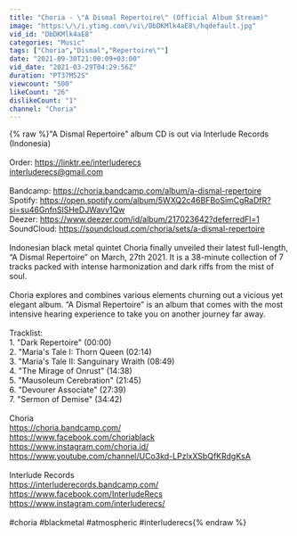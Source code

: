 ```yaml
---
title: "Choria - \"A Dismal Repertoire\" (Official Album Stream)"
image: "https:\/\/i.ytimg.com\/vi\/DbDKMlk4aE8\/hqdefault.jpg"
vid_id: "DbDKMlk4aE8"
categories: "Music"
tags: ["Choria","Dismal","Repertoire\""]
date: "2021-09-30T21:00:09+03:00"
vid_date: "2021-03-29T04:29:56Z"
duration: "PT37M52S"
viewcount: "500"
likeCount: "26"
dislikeCount: "1"
channel: "Choria"
---
```

{% raw %}&quot;A Dismal Repertoire&quot; album CD is out via Interlude Records (Indonesia)<br /><br />Order: <a rel="nofollow" target="blank" href="https://linktr.ee/interluderecs">https://linktr.ee/interluderecs</a><br />interluderecs@gmail.com<br /><br />Bandcamp: <a rel="nofollow" target="blank" href="https://choria.bandcamp.com/album/a-dismal-repertoire">https://choria.bandcamp.com/album/a-dismal-repertoire</a><br />Spotify: <a rel="nofollow" target="blank" href="https://open.spotify.com/album/5WXQ2c46BFBoSimCgRaDfR?si=su46GnfnSlSHeDJWavv1Qw">https://open.spotify.com/album/5WXQ2c46BFBoSimCgRaDfR?si=su46GnfnSlSHeDJWavv1Qw</a><br />Deezer: <a rel="nofollow" target="blank" href="https://www.deezer.com/id/album/217023642?deferredFl=1">https://www.deezer.com/id/album/217023642?deferredFl=1</a><br />SoundCloud: <a rel="nofollow" target="blank" href="https://soundcloud.com/choria/sets/a-dismal-repertoire">https://soundcloud.com/choria/sets/a-dismal-repertoire</a><br /><br />Indonesian black metal quintet Choria finally unveiled their latest full-length, “A Dismal Repertoire” on March, 27th 2021. It is a 38-minute collection of 7 tracks packed with intense harmonization and dark riffs from the mist of soul.<br /><br />Choria explores and combines various elements churning out a vicious yet elegant album. “A Dismal Repertoire” is an album that comes with the most intensive hearing experience to take you on another journey far away.<br /><br />Tracklist:<br />1. &quot;Dark Repertoire&quot; (00:00)<br />2. &quot;Maria's Tale I: Thorn Queen (02:14)<br />3. &quot;Maria's Tale II: Sanguinary Wraith (08:49)<br />4. &quot;The Mirage of Onrust&quot; (14:38)<br />5. &quot;Mausoleum Cerebration&quot; (21:45)<br />6. &quot;Devourer Associate&quot; (27:39)<br />7. &quot;Sermon of Demise&quot; (34:42)<br /><br />Choria<br /><a rel="nofollow" target="blank" href="https://choria.bandcamp.com/">https://choria.bandcamp.com/</a><br /><a rel="nofollow" target="blank" href="https://www.facebook.com/choriablack">https://www.facebook.com/choriablack</a><br /><a rel="nofollow" target="blank" href="https://www.instagram.com/choria.id/">https://www.instagram.com/choria.id/</a><br /><a rel="nofollow" target="blank" href="https://www.youtube.com/channel/UCo3kd-LPzlxXSbQfKRdgKsA">https://www.youtube.com/channel/UCo3kd-LPzlxXSbQfKRdgKsA</a><br /><br />Interlude Records<br /><a rel="nofollow" target="blank" href="https://interluderecords.bandcamp.com/">https://interluderecords.bandcamp.com/</a><br /><a rel="nofollow" target="blank" href="https://www.facebook.com/InterludeRecs">https://www.facebook.com/InterludeRecs</a><br /><a rel="nofollow" target="blank" href="https://www.instagram.com/interluderecs/">https://www.instagram.com/interluderecs/</a><br /><br />#choria #blackmetal #atmospheric #interluderecs{% endraw %}
